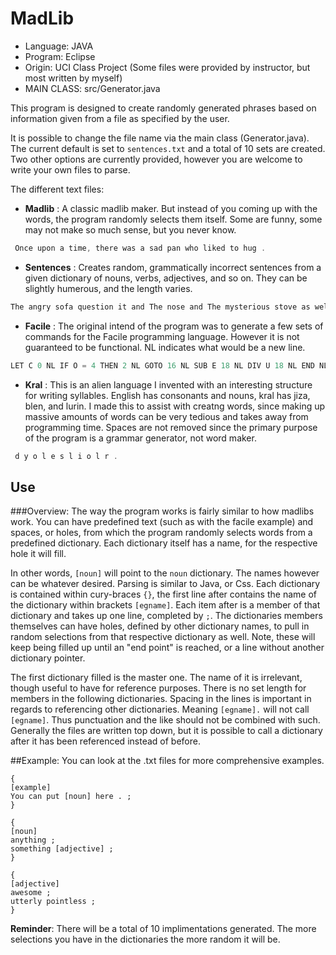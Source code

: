 MadLib
======
* Language: JAVA 
* Program: Eclipse
* Origin: UCI Class Project (Some files were provided by instructor, but most written by myself)
* MAIN CLASS: src/Generator.java

This program is designed to create randomly generated phrases based on information given from a file as specified
by the user.

It is possible to change the file name via the main class (Generator.java). The current default is 
set to `sentences.txt` and a total of 10 sets are created. Two other options are currently provided, however you 
are welcome to write your own files to parse.

The different text files:
* **Madlib** : A classic madlib maker. But instead of you coming up with the words, the program randomly selects them itself.
Some are funny, some may not make so much sense, but you never know.

```java
 Once upon a time, there was a sad pan who liked to hug .
```

* **Sentences** : Creates random, grammatically incorrect sentences from a given dictionary of nouns, verbs, adjectives,
and so on. They can be slightly humerous, and the length varies.

```java
The angry sofa question it and The nose and The mysterious stove as well .
```

* **Facile** : The original intend of the program was to generate a few sets of commands for the Facile programming
language. However it is not guaranteed to be functional. NL indicates what would be a new line.

```java
LET C 0 NL IF O = 4 THEN 2 NL GOTO 16 NL SUB E 18 NL DIV U 18 NL END NL GOSUB 13 NL . NL
```

* **Kral** : This is an alien language I invented with an interesting structure for writing syllables. English has
consonants and nouns, kral has jiza, blen, and lurin. I made this to assist with creatng words, since making up 
massive amounts of words can be very tedious and takes away from programming time. Spaces are not removed since
the primary purpose of the program is a grammar generator, not word maker.

```java
 d y o l e s l i o l r .
```
## Use
###Overview:
The way the program works is fairly similar to how madlibs work. You can have predefined text (such as with the 
facile example) and spaces, or holes, from which the program randomly 
selects words from a predefined dictionary. Each dictionary itself has a name, for the respective hole it will fill.

In other words, `[noun]` will point to the `noun` dictionary. The names however can be whatever desired. Parsing is 
similar to Java, or Css. Each dictionary is contained within cury-braces `{}`, the first line after contains the name
of the dictionary within brackets `[egname]`. Each item after is a member of that dictionary and takes up one line,
completed by `;`. The dictionaries members themselves can have holes, defined by other dictionary names, to pull in 
random selections from that respective dictionary as well. Note, these will keep being filled up until an "end point" is
reached, or a line without another dictionary pointer.

The first dictionary filled is the master one. The name of it is irrelevant, though useful to have for reference 
purposes. There is no set length for members in the following dictionaries. Spacing in the lines is important in 
regards to referencing other dictionaries. Meaning `[egname].` will not call `[egname]`. Thus punctuation and the
like should not be combined with such. Generally the files are written top down, but it is possible to call a dictionary
after it has been referenced instead of before.

##Example: 
You can look at the .txt files for more comprehensive examples.

```madlib
{
[example]
You can put [noun] here . ;
}

{
[noun]
anything ;
something [adjective] ;
}

{
[adjective]
awesome ;
utterly pointless ;
}
```

**Reminder**: There will be a total of 10 implimentations generated. The more selections you have in the dictionaries
the more random it will be.
 
